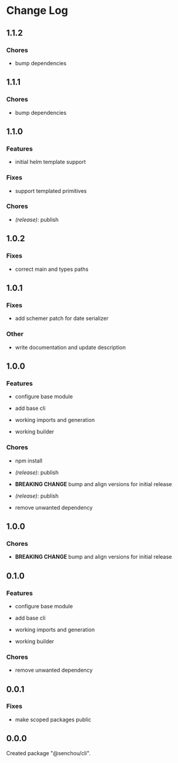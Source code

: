 # Change Log

## 1.1.2

### Chores

- bump dependencies


## 1.1.1

### Chores

- bump dependencies


## 1.1.0

### Features

- initial helm template support


### Fixes

- support templated primitives


### Chores

- _(release)_: publish


## 1.0.2

### Fixes

- correct main and types paths


## 1.0.1

### Fixes

- add schemer patch for date serializer


### Other

- write documentation and update description


## 1.0.0

### Features

- configure base module

- add base cli

- working imports and generation

- working builder


### Chores

- npm install

- _(release)_: publish

- **BREAKING CHANGE** bump and align versions for initial release

- _(release)_: publish

- remove unwanted dependency


## 1.0.0

### Chores

-   **BREAKING CHANGE** bump and align versions for initial release

## 0.1.0

### Features

-   configure base module

-   add base cli

-   working imports and generation

-   working builder

### Chores

-   remove unwanted dependency

## 0.0.1

### Fixes

-   make scoped packages public

## 0.0.0

Created package "@senchou/cli".
